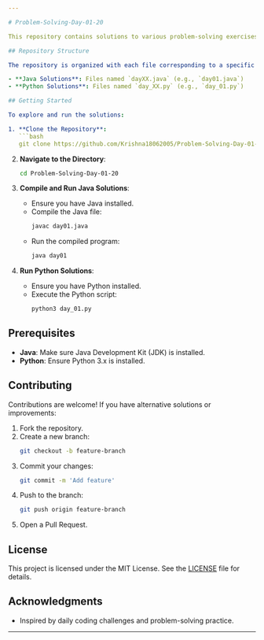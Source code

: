 ```yaml
---

# Problem-Solving-Day-01-20

This repository contains solutions to various problem-solving exercises completed over a span of 20 days. Each day focuses on different challenges implemented in Java and Python.

## Repository Structure

The repository is organized with each file corresponding to a specific day's challenge:

- **Java Solutions**: Files named `dayXX.java` (e.g., `day01.java`)
- **Python Solutions**: Files named `day_XX.py` (e.g., `day_01.py`)

## Getting Started

To explore and run the solutions:

1. **Clone the Repository**:
   ```bash
   git clone https://github.com/Krishna18062005/Problem-Solving-Day-01-20.git
   ```

2. **Navigate to the Directory**:
   ```bash
   cd Problem-Solving-Day-01-20
   ```

3. **Compile and Run Java Solutions**:
   - Ensure you have Java installed.
   - Compile the Java file:
     ```bash
     javac day01.java
     ```
   - Run the compiled program:
     ```bash
     java day01
     ```

4. **Run Python Solutions**:
   - Ensure you have Python installed.
   - Execute the Python script:
     ```bash
     python3 day_01.py
     ```

## Prerequisites

- **Java**: Make sure Java Development Kit (JDK) is installed.
- **Python**: Ensure Python 3.x is installed.

## Contributing

Contributions are welcome! If you have alternative solutions or improvements:

1. Fork the repository.
2. Create a new branch:
   ```bash
   git checkout -b feature-branch
   ```
3. Commit your changes:
   ```bash
   git commit -m 'Add feature'
   ```
4. Push to the branch:
   ```bash
   git push origin feature-branch
   ```
5. Open a Pull Request.

## License

This project is licensed under the MIT License. See the [LICENSE](LICENSE) file for details.

## Acknowledgments

- Inspired by daily coding challenges and problem-solving practice.

---
```


